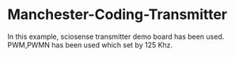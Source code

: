 # Manchester-Coding-Transmitter
In this example, sciosense transmitter demo board has been used.  
PWM,PWMN has been used which set by 125 Khz. 
